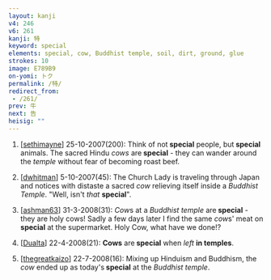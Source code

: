 ```yaml
---
layout: kanji
v4: 246
v6: 261
kanji: 特
keyword: special
elements: special, cow, Buddhist temple, soil, dirt, ground, glue
strokes: 10
image: E789B9
on-yomi: トク
permalink: /特/
redirect_from:
 - /261/
prev: 牛
next: 告
heisig: ""
---
```


1) [<a href="http://kanji.koohii.com/profile/sethimayne">sethimayne</a>] 25-10-2007(200): Think of not<strong> special</strong> people, but<strong> special</strong> animals. The sacred Hindu <em>cows</em> are<strong> special</strong> - they can wander around the <em>temple</em> without fear of becoming roast beef.

2) [<a href="http://kanji.koohii.com/profile/dwhitman">dwhitman</a>] 5-10-2007(45): The Church Lady is traveling through Japan and notices with distaste a sacred <em>cow</em> relieving itself inside a <em>Buddhist Temple</em>. &quot;Well, isn&#039;t <em>that</em> <strong>special</strong>&quot;.

3) [<a href="http://kanji.koohii.com/profile/ashman63">ashman63</a>] 31-3-2008(31): <em>Cow</em>s at a <em>Buddhist temple</em> are<strong> special</strong> - they are holy cows! Sadly a few days later I find the same <em>cow</em>s&#039; meat on<strong> special</strong> at the supermarket. Holy Cow, what have we done!?

4) [<a href="http://kanji.koohii.com/profile/Dualta">Dualta</a>] 22-4-2008(21): <strong>Cows</strong> are<strong> special</strong> when <em>left</em> <strong>in temples</strong>.

5) [<a href="http://kanji.koohii.com/profile/thegreatkaizo">thegreatkaizo</a>] 22-7-2008(16): Mixing up Hinduism and Buddhism, the <em>cow</em> ended up as today&#039;s<strong> special</strong> at the <em>Buddhist temple</em>.

